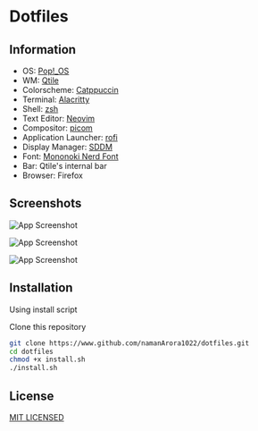 # Dotfiles


## Information

- OS: [Pop!_OS](https://pop.system76.com)
- WM: [Qtile](http://www.qtile.org)
- Colorscheme: [Catppuccin](https://github.com/catppuccin/catppuccin)
- Terminal: [Alacritty](https://alacritty.org)
- Shell: [zsh](https://www.zsh.org)
- Text Editor: [Neovim](https://neovim.io/)
- Compositor: [picom](https://github.com/yshui/picom)
- Application Launcher: [rofi](https://github.com/davatorium/rofi)
- Display Manager: [SDDM](https://github.com/sddm/sddm)
- Font: [Mononoki Nerd Font](https://github.com/ryanoasis/nerd-fonts)
- Bar: Qtile's internal bar
- Browser: Firefox


## Screenshots

![App Screenshot](https://raw.githubusercontent.com/namanArora1022/dotfiles/master/assets/cava.png)


![App Screenshot](https://raw.githubusercontent.com/namanArora1022/dotfiles/master/assets/terminals.png)


![App Screenshot](https://raw.githubusercontent.com/namanArora1022/dotfiles/master/assets/wallpaper.png)


## Installation

Using install script

Clone this repository

```bash
git clone https://www.github.com/namanArora1022/dotfiles.git
cd dotfiles
chmod +x install.sh
./install.sh
```

## License

[MIT LICENSED](https://github.com/namanArora1022/dotfiles/blob/master/LICENSE)

